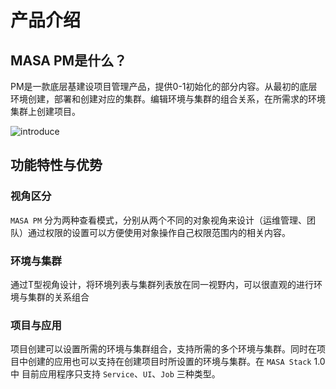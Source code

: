 # 产品介绍

## MASA PM是什么？

PM是一款底层基建设项目管理产品，提供0-1初始化的部分内容。从最初的底层环境创建，部署和创建对应的集群。编辑环境与集群的组合关系，在所需求的环境集群上创建项目。

 ![introduce](https://cdn.masastack.com/stack/doc/pm/introduce.png)

## 功能特性与优势

### 视角区分

`MASA PM` 分为两种查看模式，分别从两个不同的对象视角来设计（运维管理、团队）通过权限的设置可以方便使用对象操作自己权限范围内的相关内容。

### 环境与集群

通过T型视角设计，将环境列表与集群列表放在同一视野内，可以很直观的进行环境与集群的关系组合

### 项目与应用

项目创建可以设置所需的环境与集群组合，支持所需的多个环境与集群。同时在项目中创建的应用也可以支持在创建项目时所设置的环境与集群。在 `MASA Stack` 1.0 中 目前应用程序只支持 `Service`、`UI`、`Job` 三种类型。
